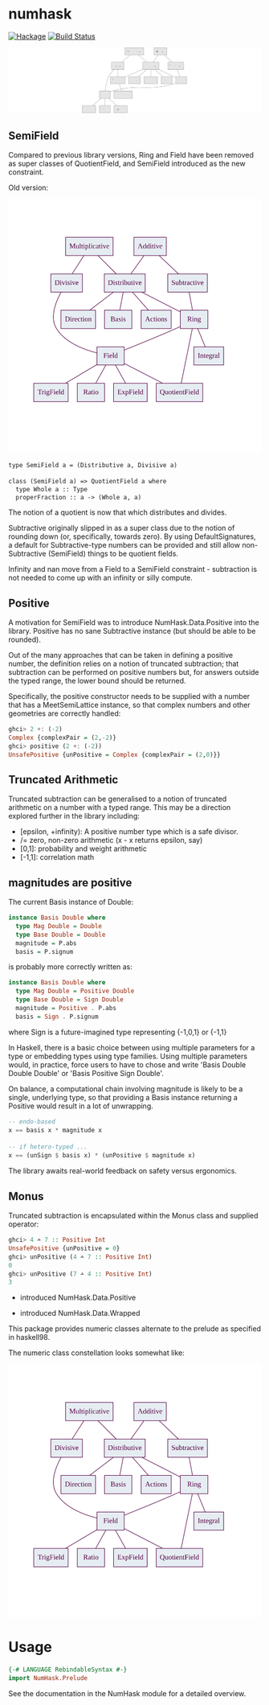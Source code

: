 numhask
===

[![Hackage](https://img.shields.io/hackage/v/numhask.svg)](https://hackage.haskell.org/package/numhask)
[![Build Status](https://github.com/tonyday567/numhask/workflows/haskell-ci/badge.svg)](https://github.com/tonyday567/numhask/actions?query=workflow%3Ahaskell-ci)

![](other/nh12.svg)


SemiField
---

Compared to previous library versions, Ring and Field have been removed as super classes of QuotientField, and SemiField introduced as the new constraint.

Old version:

![](other/nh11.svg)

```
type SemiField a = (Distributive a, Divisive a)

class (SemiField a) => QuotientField a where
  type Whole a :: Type
  properFraction :: a -> (Whole a, a)
```

The notion of a quotient is now that which distributes and divides.

Subtractive originally slipped in as a super class due to the notion of rounding down (or, specifically, towards zero). By using DefaultSignatures, a default for Subtractive-type numbers can be provided and still allow non-Subtractive (SemiField) things to be quotient fields.

Infinity and nan move from a Field to a SemiField constraint - subtraction is not needed to come up with an infinity or silly compute.

Positive
---

A motivation for SemiField was to introduce NumHask.Data.Positive into the library. Positive has no sane Subtractive instance (but should be able to be rounded).

Out of the many approaches that can be taken in defining a positive number, the definition relies on a notion of truncated subtraction; that subtraction can be performed on positive numbers but, for answers outside the typed range, the lower bound should be returned.

Specifically, the positive constructor needs to be supplied with a number that has a MeetSemiLattice instance, so that complex numbers and other geometries are correctly handled:

``` haskell
ghci> 2 +: (-2)
Complex {complexPair = (2,-2)}
ghci> positive (2 +: (-2))
UnsafePositive {unPositive = Complex {complexPair = (2,0)}}
```

Truncated Arithmetic
---

Truncated subtraction can be generalised to a notion of truncated arithmetic on a number with a typed range. This may be a direction explored further in the library including:

- [epsilon, +infinity): A positive number type which is a safe divisor.
- /= zero, non-zero arithmetic (x - x returns epsilon, say)
- [0,1]: probability and weight arithmetic
- [-1,1]: correlation math

magnitudes are positive
---

The current Basis instance of Double:

``` haskell
instance Basis Double where
  type Mag Double = Double
  type Base Double = Double
  magnitude = P.abs
  basis = P.signum
```

is probably more correctly written as:

``` haskell
instance Basis Double where
  type Mag Double = Positive Double
  type Base Double = Sign Double
  magnitude = Positive . P.abs
  basis = Sign . P.signum
```

where Sign is a future-imagined type representing {-1,0,1} or {-1,1}

In Haskell, there is a basic choice between using multiple parameters for a type or embedding types using type families. Using multiple parameters would, in practice, force users to have to chose and write 'Basis Double Double Double' or 'Basis Positive Sign Double'.

On balance, a computational chain involving magnitude is likely to be a single, underlying type, so that providing a Basis instance returning a Positive would result in a lot of unwrapping.

``` haskell
-- endo-based
x == basis x * magnitude x

-- if hetero-typed ...
x == (unSign $ basis x) * (unPositive $ magnitude x)
```

The library awaits real-world feedback on safety versus ergonomics.

Monus
---

Truncated subtraction is encapsulated within the Monus class and supplied operator:

``` haskell
ghci> 4 ∸ 7 :: Positive Int
UnsafePositive {unPositive = 0}
ghci> unPositive (4 ∸ 7 :: Positive Int)
0
ghci> unPositive (7 ∸ 4 :: Positive Int)
3
```





- introduced NumHask.Data.Positive

- introduced NumHask.Data.Wrapped


This package provides numeric classes alternate to the prelude as specified in haskell98.

The numeric class constellation looks somewhat like:

![nh](other/nh.svg)

Usage
===

``` haskell
{-# LANGUAGE RebindableSyntax #-}
import NumHask.Prelude
```
See the documentation in the NumHask module for a detailed overview.

